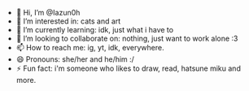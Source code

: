 - 👋 Hi, I’m @Iazun0h
- 👀 I’m interested in: cats and art
- 🌱 I’m currently learning: idk, just what i have to
- 💞️ I’m looking to collaborate on: nothing, just want to work alone :3
- 📫 How to reach me: ig, yt, idk, everywhere.
- 😄 Pronouns: she/her and he/him :/
- ⚡ Fun fact: i'm someone who likes to draw, read, hatsune miku and more.

<!---
Iazun0h/Iazun0h is a ✨ special ✨ repository because its `README.md` (this file) appears on your GitHub profile.
You can click the Preview link to take a look at your changes.
--->
